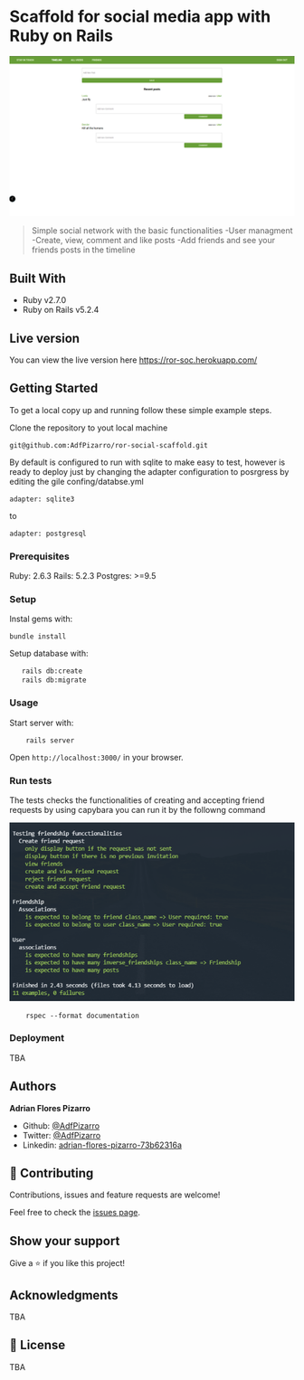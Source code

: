 # Scaffold for social media app with Ruby on Rails

![screenshot](./img/img_01.png)

> Simple social network with the basic functionalities
 -User managment
 -Create, view, comment and like posts
 -Add friends and see your friends posts in the timeline

## Built With

- Ruby v2.7.0
- Ruby on Rails v5.2.4

## Live version

You can view the live version here
https://ror-soc.herokuapp.com/

## Getting Started


To get a local copy up and running follow these simple example steps.

Clone the repository to yout local machine

```
git@github.com:AdfPizarro/ror-social-scaffold.git
```
By default is configured to run with sqlite to make easy to test, however
is ready to deploy just by changing the adapter configuration to posrgress
by editing the gile confing/databse.yml

```
adapter: sqlite3
```
 to

```
adapter: postgresql
```

### Prerequisites

Ruby: 2.6.3
Rails: 5.2.3
Postgres: >=9.5

### Setup

Instal gems with:

```
bundle install
```

Setup database with:

```
   rails db:create
   rails db:migrate
```

### Usage

Start server with:

```
    rails server
```

Open `http://localhost:3000/` in your browser.

### Run tests

The tests checks the functionalities of creating and accepting friend requests
by using capybara you can run it by the followng command

![screenshot](./img/img_02.PNG)

```
    rspec --format documentation
```

### Deployment

TBA

## Authors

 **Adrian Flores Pizarro**

- Github: [@AdfPizarro](https://github.com/AdfPizarro)
- Twitter: [@AdfPizarro](https://twitter.com/adfpizarro)
- Linkedin: [adrian-flores-pizarro-73b62316a](https://www.linkedin.com/in/adrian-flores-pizarro-73b62316a/)

## 🤝 Contributing

Contributions, issues and feature requests are welcome!

Feel free to check the [issues page](issues/).

## Show your support

Give a ⭐️ if you like this project!

## Acknowledgments

TBA

## 📝 License

TBA
